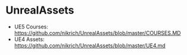 # UnrealAssets

* UE5 Courses: https://github.com/nikrich/UnrealAssets/blob/master/COURSES.MD
* UE4 Assets: https://github.com/nikrich/UnrealAssets/blob/master/UE4.md
